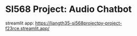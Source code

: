# SI568 Project: Audio Chatbot
streamlit app: https://liangth35-si568projectpy-project-f23rce.streamlit.app/


